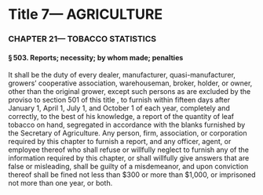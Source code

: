 
# Title 7— AGRICULTURE
### CHAPTER 21— TOBACCO STATISTICS
#### § 503. Reports; necessity; by whom made; penalties

It shall be the duty of every dealer, manufacturer, quasi-manufacturer, growers’ cooperative association, warehouseman, broker, holder, or owner, other than the original grower, except such persons as are excluded by the proviso to section 501 of this title , to furnish within fifteen days after January 1, April 1, July 1, and October 1 of each year, completely and correctly, to the best of his knowledge, a report of the quantity of leaf tobacco on hand, segregated in accordance with the blanks furnished by the Secretary of Agriculture. Any person, firm, association, or corporation required by this chapter to furnish a report, and any officer, agent, or employee thereof who shall refuse or willfully neglect to furnish any of the information required by this chapter, or shall willfully give answers that are false or misleading, shall be guilty of a misdemeanor, and upon conviction thereof shall be fined not less than $300 or more than $1,000, or imprisoned not more than one year, or both.
